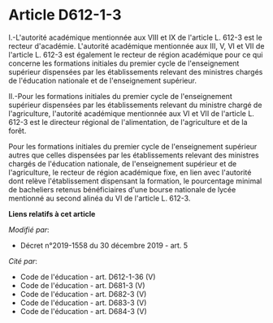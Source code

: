 # Article D612-1-3

I.-L'autorité académique mentionnée aux VIII et IX de l'article L. 612-3 est le recteur d'académie. L'autorité académique
mentionnée aux III, V, VI et VII de l'article L. 612-3 est également le recteur de région académique pour ce qui concerne les
formations initiales du premier cycle de l'enseignement supérieur dispensées par les établissements relevant des ministres
chargés de l'éducation nationale et de l'enseignement supérieur.

II.-Pour les formations initiales du premier cycle de l'enseignement supérieur dispensées par les établissements relevant du
ministre chargé de l'agriculture, l'autorité académique mentionnée aux VI et VII de l'article L. 612-3 est le directeur
régional de l'alimentation, de l'agriculture et de la forêt.

Pour les formations initiales du premier cycle de l'enseignement supérieur autres que celles dispensées par les
établissements relevant des ministres chargés de l'éducation nationale, de l'enseignement supérieur et de l'agriculture, le
recteur de région académique fixe, en lien avec l'autorité dont relève l'établissement dispensant la formation, le
pourcentage minimal de bacheliers retenus bénéficiaires d'une bourse nationale de lycée mentionné au second alinéa du VI de
l'article L. 612-3.

**Liens relatifs à cet article**

_Modifié par_:

  - Décret n°2019-1558 du 30 décembre 2019 - art. 5

_Cité par_:

  - Code de l'éducation - art. D612-1-36 (V)
  - Code de l'éducation - art. D681-3 (V)
  - Code de l'éducation - art. D682-3 (V)
  - Code de l'éducation - art. D683-3 (V)
  - Code de l'éducation - art. D684-3 (V)
